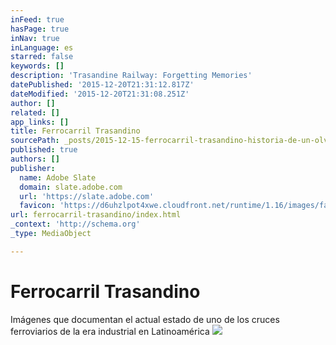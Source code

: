```yaml
---
inFeed: true
hasPage: true
inNav: true
inLanguage: es
starred: false
keywords: []
description: 'Trasandine Railway: Forgetting Memories'
datePublished: '2015-12-20T21:31:12.817Z'
dateModified: '2015-12-20T21:31:08.251Z'
author: []
related: []
app_links: []
title: Ferrocarril Trasandino
sourcePath: _posts/2015-12-15-ferrocarril-trasandino-historia-de-un-olvido.md
published: true
authors: []
publisher:
  name: Adobe Slate
  domain: slate.adobe.com
  url: 'https://slate.adobe.com'
  favicon: 'https://d6uhzlpot4xwe.cloudfront.net/runtime/1.16/images/favicon.ico'
url: ferrocarril-trasandino/index.html
_context: 'http://schema.org'
_type: MediaObject

---
```

# Ferrocarril Trasandino

Imágenes que documentan el actual estado de uno de los cruces ferroviarios de la era industrial en Latinoamérica
![](https://s3-us-west-2.amazonaws.com/the-grid-img/p/149080c532607684756364889c4a595edf053bae.jpg)